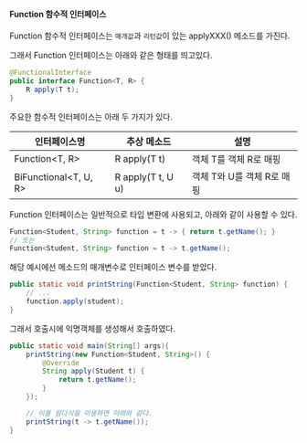 #### Function 함수적 인터페이스

Function 함수적 인터페이스는 `매개값`과 `리턴값`이 있는 applyXXX() 메소드를 가진다.

그래서 Function 인터페이스는 아래와 같은 형태를 띄고있다.

```java
@FunctionalInterface
public interface Function<T, R> {
    R apply(T t);
}
```

주요한 함수적 인터페이스는 아래 두 가지가 있다.

| 인터페이스명          | 추상 메소드       | 설명                       |
| --------------------- | ----------------- | -------------------------- |
| Function<T, R>        | R apply(T t)      | 객체 T를 객체 R로 매핑     |
| BiFunctional<T, U, R> | R apply(T t, U u) | 객체 T와 U를 객체 R로 매핑 |

Function 인터페이스는 일반적으로 타입 변환에 사용되고, 아래와 같이 사용할 수 있다.

```java
Function<Student, String> function = t -> { return t.getName(); }
// 또는
Function<Student, String> function = t -> t.getName();
```

해당 예시에선 메소드의 매개변수로 인터페이스 변수를 받았다.

```java
public static void printString(Function<Student, String> function) {
    // ...
    function.apply(student);
}
```

그래서 호출시에 익명객체를 생성해서 호출하였다.

```java
public static void main(String[] args){
    printString(new Function<Student, String>() {
        @Override
        String apply(Student t) {
            return t.getName();
        }
    });

    // 이를 람다식을 이용하면 아래와 같다.
    printString(t -> t.getName());
}
```
